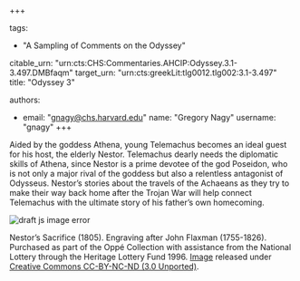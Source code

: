 +++

tags:
- "A Sampling of Comments on the Odyssey"

citable_urn: "urn:cts:CHS:Commentaries.AHCIP:Odyssey.3.1-3.497.DMBfaqm"
target_urn: "urn:cts:greekLit:tlg0012.tlg002:3.1-3.497"
title: "Odyssey 3"

authors:
- email: "gnagy@chs.harvard.edu"
  name: "Gregory Nagy"
  username: "gnagy"
+++

<p>Aided by the goddess Athena, young Telemachus becomes an ideal guest for his host, the elderly Nestor. Telemachus dearly needs the diplomatic skills of Athena, since Nestor is a prime devotee of the god Poseidon, who is not only a major rival of the goddess but also a relentless antagonist of Odysseus. Nestor’s stories about the travels of the Achaeans as they try to make their way back home after the Trojan War will help connect Telemachus with the ultimate story of his father’s own homecoming.</p><span><img src="https://classical-inquiries.chs.harvard.edu/wp-content/uploads/2017/03/Tate_Flaxman_sacrifice.jpg" alt="draft js image error"/></span><p>Nestor’s Sacrifice (1805). Engraving after John Flaxman (1755-1826). Purchased as part of the Oppé Collection with assistance from the National Lottery through the Heritage Lottery Fund 1996. <a href="http://www.tate.org.uk/art/artworks/flaxman-nestors-sacrifice-t11192">Image</a> released under <a href="http://www.tate.org.uk/about-us/policies-and-procedures/creative-commons-licences-tate">Creative Commons CC-BY-NC-ND (3.0 Unported)</a>.</p>
